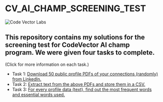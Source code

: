 # CV_AI_CHAMP_SCREENING_TEST
![Code Vector Labs](https://user-images.githubusercontent.com/53142482/91476170-3b058500-e8ba-11ea-944e-be64dd75d13f.PNG)

## This repository contains my solutions for the screening test for CodeVector AI champ program. We were given four tasks to complete. 
(Click for more information on each task.)
- Task 1: [Download 50 public profile PDFs of your connections (randomly) from LinkedIn.](/Task_1/)
- Task 2: [Extract text from the above PDFs and store them in a CSV.](/Task_2/)
- Task 3: [For every profile data (text), find out the most frequent words and essential words used.](/Task_3/)

